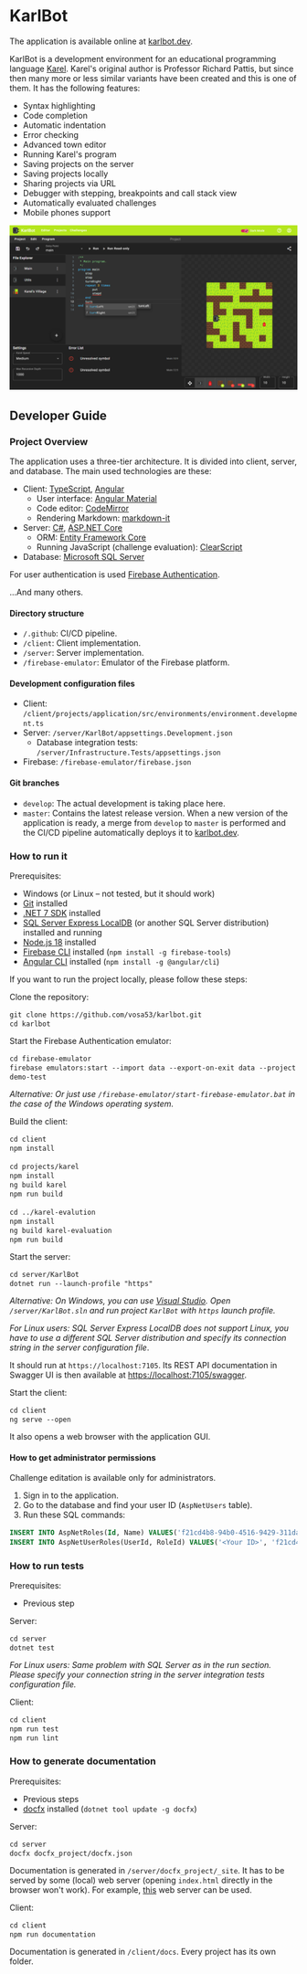 # KarlBot

The application is available online at [karlbot.dev](https://karlbot.dev/).

KarlBot is a development environment for an educational programming language [Karel](https://compedu.stanford.edu/karel-reader/docs/python/en/chapter1.html). Karel's original author is Professor Richard Pattis, but since then many more or less similar variants have been created and this is one of them. It has the following features:

- Syntax highlighting
- Code completion
- Automatic indentation
- Error checking
- Advanced town editor
- Running Karel's program
- Saving projects on the server
- Saving projects locally
- Sharing projects via URL
- Debugger with stepping, breakpoints and call stack view 
- Automatically evaluated challenges
- Mobile phones support

![](/client//projects/application/src/assets/shared/presentation/pages/user-guide/editor.png)

## Developer Guide

### Project Overview

The application uses a three-tier architecture. It is divided into client, server, and database. The main used technologies are these:

- Client: [TypeScript](https://www.typescriptlang.org/), [Angular](https://angular.io/)
    - User interface: [Angular Material](https://material.angular.io/)
    - Code editor: [CodeMirror](https://codemirror.net/)
    - Rendering Markdown: [markdown-it](https://github.com/markdown-it/markdown-it)
- Server: [C#](https://learn.microsoft.com/en-us/dotnet/csharp/), [ASP.NET Core](https://learn.microsoft.com/en-us/aspnet/core)
    - ORM: [Entity Framework Core](https://learn.microsoft.com/en-us/ef/core/)
    - Running JavaScript (challenge evaluation): [ClearScript](https://github.com/microsoft/ClearScript)
- Database: [Microsoft SQL Server](https://www.microsoft.com/cs-cz/sql-server)

For user authentication is used [Firebase Authentication](https://firebase.google.com/docs/auth).

...And many others.

#### Directory structure

- `/.github`: CI/CD pipeline.
- `/client`: Client implementation.
- `/server`: Server implementation.
- `/firebase-emulator`: Emulator of the Firebase platform.

#### Development configuration files

- Client: `/client/projects/application/src/environments/environment.development.ts`
- Server: `/server/KarlBot/appsettings.Development.json`
   - Database integration tests: `/server/Infrastructure.Tests/appsettings.json`
- Firebase: `/firebase-emulator/firebase.json`

#### Git branches

- `develop`: The actual development is taking place here.
- `master`: Contains the latest release version. When a new version of the application is ready, a merge from `develop` to `master` is performed and the CI/CD pipeline automatically deploys it to [karlbot.dev](https://karlbot.dev/).

### How to run it

Prerequisites:
- Windows (or Linux &ndash; not tested, but it should work)
- [Git](https://git-scm.com/downloads) installed
- [.NET 7 SDK](https://dotnet.microsoft.com/en-us/download) installed
- [SQL Server Express LocalDB](https://learn.microsoft.com/en-us/sql/database-engine/configure-windows/sql-server-express-localdb?view=sql-server-ver16) (or another SQL Server distribution) installed and running
- [Node.js 18](https://nodejs.org/) installed
- [Firebase CLI](https://firebase.google.com/docs/cli#install_the_firebase_cli) installed (`npm install -g firebase-tools`)
- [Angular CLI](https://angular.io/cli#installing-angular-cli) installed (`npm install -g @angular/cli`)

If you want to run the project locally, please follow these steps:

Clone the repository:
```
git clone https://github.com/vosa53/karlbot.git
cd karlbot
```

Start the Firebase Authentication emulator:
```
cd firebase-emulator
firebase emulators:start --import data --export-on-exit data --project demo-test
```

*Alternative: Or just use `/firebase-emulator/start-firebase-emulator.bat` in the case of the Windows operating system.*

Build the client:
```
cd client
npm install

cd projects/karel
npm install
ng build karel
npm run build

cd ../karel-evalution
npm install
ng build karel-evaluation
npm run build
```

Start the server:

```
cd server/KarlBot
dotnet run --launch-profile "https"
```

*Alternative: On Windows, you can use [Visual Studio](https://visualstudio.microsoft.com/). Open `/server/KarlBot.sln` and run project `KarlBot` with `https` launch profile.*

*For Linux users: SQL Server Express LocalDB does not support Linux, you have to use a different SQL Server distribution and specify its connection string in the server configuration file*.

It should run at `https://localhost:7105`. Its REST API documentation in Swagger UI is then available at [https://localhost:7105/swagger](https://localhost:7105/swagger).

Start the client:
```
cd client
ng serve --open
```

It also opens a web browser with the application GUI.

#### How to get administrator permissions

Challenge editation is available only for administrators.

1. Sign in to the application.
2. Go to the database and find your user ID (`AspNetUsers` table).
3. Run these SQL commands:
```sql
INSERT INTO AspNetRoles(Id, Name) VALUES('f21cd4b8-94b0-4516-9429-311da93b5a2d', 'Admin')
INSERT INTO AspNetUserRoles(UserId, RoleId) VALUES('<Your ID>', 'f21cd4b8-94b0-4516-9429-311da93b5a2d')
```

### How to run tests

Prerequisites:

- Previous step

Server:
```
cd server
dotnet test
```

*For Linux users: Same problem with SQL Server as in the run section. Please specify your connection string in the server integration tests configuration file.*

Client:
```
cd client
npm run test
npm run lint
```

### How to generate documentation

Prerequisites:

- Previous steps
- [docfx](https://dotnet.github.io/docfx/) installed (`dotnet tool update -g docfx`)

Server:
```
cd server
docfx docfx_project/docfx.json
```

Documentation is generated in `/server/docfx_project/_site`. It has to be served by some (local) web server (opening `index.html` directly in the browser won't work). For example, [this](https://marketplace.visualstudio.com/items?itemName=ritwickdey.LiveServer) web server can be used.

Client:
```
cd client
npm run documentation
```

Documentation is generated in `/client/docs`. Every project has its own folder.